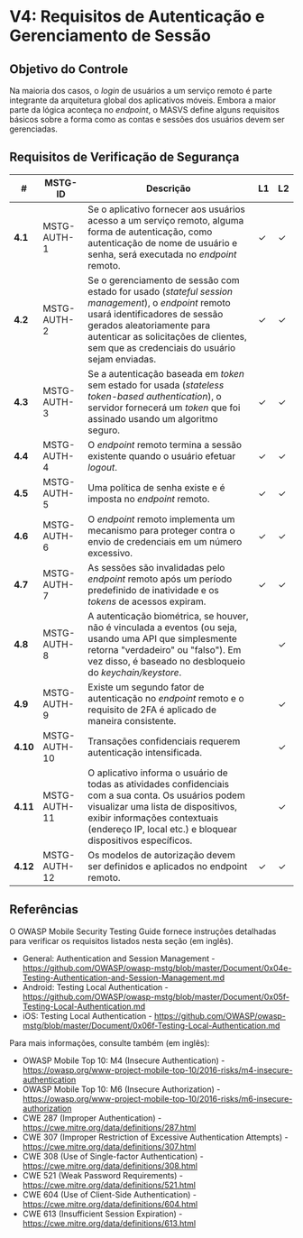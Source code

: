 # V4: Requisitos de Autenticação e Gerenciamento de Sessão

## Objetivo do Controle

Na maioria dos casos, o *login* de usuários a um serviço remoto é parte integrante da arquitetura global dos aplicativos móveis. Embora a maior parte da lógica aconteça no *endpoint*, o MASVS define alguns requisitos básicos sobre a forma como as contas e sessões dos usuários devem ser gerenciadas.

## Requisitos de Verificação de Segurança

| # | MSTG-ID | Descrição | L1 | L2 |
| -- | -------- | ---------------------- | - | - |
| **4.1** | MSTG-AUTH-1 | Se o aplicativo fornecer aos usuários acesso a um serviço remoto, alguma forma de autenticação, como autenticação de nome de usuário e senha, será executada no *endpoint* remoto. | ✓ | ✓ |
| **4.2** | MSTG-AUTH-2 | Se o gerenciamento de sessão com estado for usado (*stateful session management*), o *endpoint* remoto usará identificadores de sessão gerados aleatoriamente para autenticar as solicitações de clientes, sem que as credenciais do usuário sejam enviadas. | ✓ | ✓ |
| **4.3** | MSTG-AUTH-3 | Se a autenticação baseada em *token* sem estado for usada (*stateless token-based authentication*), o servidor fornecerá um *token* que foi assinado usando um algoritmo seguro. | ✓ | ✓ |
| **4.4** | MSTG-AUTH-4 | O *endpoint* remoto termina a sessão existente quando o usuário efetuar *logout*. | ✓ | ✓ |
| **4.5** | MSTG-AUTH-5 | Uma política de senha existe e é imposta no *endpoint* remoto. | ✓ | ✓ |
| **4.6** | MSTG-AUTH-6 | O *endpoint* remoto implementa um mecanismo para proteger contra o envio de credenciais em um número excessivo. | ✓ | ✓ |
| **4.7** | MSTG-AUTH-7 | As sessões são invalidadas pelo *endpoint* remoto após um período predefinido de inatividade e os *tokens* de acessos expiram. | ✓ | ✓ |
| **4.8** | MSTG-AUTH-8 | A autenticação biométrica, se houver, não é vinculada a eventos (ou seja, usando uma API que simplesmente retorna "verdadeiro" ou "falso"). Em vez disso, é baseado no desbloqueio do *keychain/keystore*. | | ✓ |
| **4.9** | MSTG-AUTH-9 | Existe um segundo fator de autenticação no *endpoint* remoto e o requisito de 2FA é aplicado de maneira consistente. | | ✓ |
| **4.10** | MSTG-AUTH-10 | Transações confidenciais requerem autenticação intensificada. | | ✓ |
| **4.11** | MSTG-AUTH-11 | O aplicativo informa o usuário de todas as atividades confidenciais com a sua conta. Os usuários podem visualizar uma lista de dispositivos, exibir informações contextuais (endereço IP, local etc.) e bloquear dispositivos específicos. | | ✓ |
| **4.12** | MSTG-AUTH-12 | Os modelos de autorização devem ser definidos e aplicados no endpoint remoto. | ✓ | ✓ |

## Referências

O OWASP Mobile Security Testing Guide fornece instruções detalhadas para verificar os requisitos listados nesta seção (em inglês).

- General: Authentication and Session Management - <https://github.com/OWASP/owasp-mstg/blob/master/Document/0x04e-Testing-Authentication-and-Session-Management.md>
- Android: Testing Local Authentication - <https://github.com/OWASP/owasp-mstg/blob/master/Document/0x05f-Testing-Local-Authentication.md>
- iOS: Testing Local Authentication - <https://github.com/OWASP/owasp-mstg/blob/master/Document/0x06f-Testing-Local-Authentication.md>

Para mais informações, consulte também (em inglês):

- OWASP Mobile Top 10: M4 (Insecure Authentication) - <https://owasp.org/www-project-mobile-top-10/2016-risks/m4-insecure-authentication>
- OWASP Mobile Top 10: M6 (Insecure Authorization) - <https://owasp.org/www-project-mobile-top-10/2016-risks/m6-insecure-authorization>
- CWE 287 (Improper Authentication) - <https://cwe.mitre.org/data/definitions/287.html>
- CWE 307 (Improper Restriction of Excessive Authentication Attempts) - <https://cwe.mitre.org/data/definitions/307.html>
- CWE 308 (Use of Single-factor Authentication) - <https://cwe.mitre.org/data/definitions/308.html>
- CWE 521 (Weak Password Requirements) - <https://cwe.mitre.org/data/definitions/521.html>
- CWE 604 (Use of Client-Side Authentication) - <https://cwe.mitre.org/data/definitions/604.html>
- CWE 613 (Insufficient Session Expiration) - <https://cwe.mitre.org/data/definitions/613.html>
